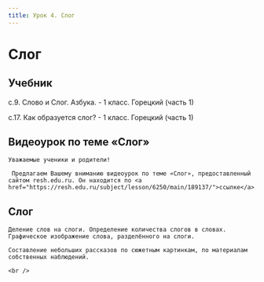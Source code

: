 ```yaml
---
title: Урок 4. Слог
---
```


# Слог

## Учебник

с.9. Слово и Слог. Азбука. - 1 класс. Горецкий (часть 1)

с.17. Как образуется слог? - 1 класс. Горецкий (часть 1)

## Видеоурок по теме «Слог»

<p>
	Уважаемые ученики и родители!  
</p>
<p>
	 Предлагаем Вашему вниманию видеоурок по теме «Слог», предоставленный сайтом resh.edu.ru. Он находится по <a href="https://resh.edu.ru/subject/lesson/6250/main/189137/">ссылке</a>.
</p>

## Слог

<p>
	Деление слов на слоги. Определение количества слогов в словах. Графическое изображение слова, разделённого на слоги.
</p>
<p>
	Составление небольших рассказов по сюжетным картинкам, по материалам собственных наблюдений.
</p>
<div>
	<br />
</div>
